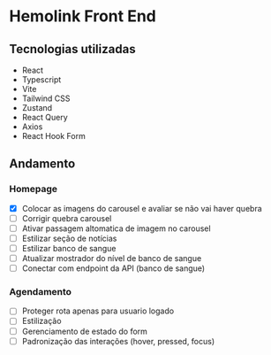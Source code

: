 # Hemolink Front End

## Tecnologias utilizadas

- React
- Typescript
- Vite
- Tailwind CSS
- Zustand
- React Query
- Axios
- React Hook Form

## Andamento

### Homepage

- [x] Colocar as imagens do carousel e avaliar se não vai haver quebra
- [ ] Corrigir quebra carousel
- [ ] Ativar passagem altomatica de imagem no carousel
- [ ] Estilizar seção de notícias
- [ ] Estilizar banco de sangue
- [ ] Atualizar mostrador do nível de banco de sangue
- [ ] Conectar com endpoint da API (banco de sangue)

### Agendamento

- [ ] Proteger rota apenas para usuario logado
- [ ] Estilização
- [ ] Gerenciamento de estado do form
- [ ] Padronização das interações (hover, pressed, focus)

<!-- https://heroicons.com/ -->
<!-- https://headlessui.dev/react/ -->
<!-- https://tailwindui.com/ -->
